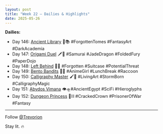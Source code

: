 ```yaml
---
layout: post
title: "Week 22 – Dailies & Highlights"
date: 2025-05-26
---
```


**Dailies:**
- Day 146: [Ancient Library](https://x.com/Trevorion/status/1927034306867712153) 📜📚 #ForgottenTomes #FantasyArt #DarkAcademia 
- Day 147: [Origami Duel](https://x.com/Trevorion/status/1927388131499614383) 🗡️🐉 #Samurai #JadeDragon #FoldedFury #PaperDojo
- Day 148: [Left Behind](https://x.com/Trevorion/status/1927845214414115261) 🧳🚉 #Forgotten #Suitcase #PotentialThreat
- Day 149: [Bento Bandits](https://x.com/Trevorion/status/1928135011099631684) 🍱🦝 #AnimeGirl #LunchBreak #Raccoon
- Day 150: [Calligraphy Master](https://x.com/Trevorion/status/1928479326397251801) 🖌️🐯 #LivingArt #StormBorn #CalligraphyMagic 
- Day 151: [Abydos Vimana](https://x.com/Trevorion/status/1928863983269748769) 👁️🛸#AncientEgypt #SciFi #Hieroglyphs
- Day 152: [Dungeon Princess](https://x.com/Trevorion/status/1929081485744566751) 👑⛓️ #CrackedCrown #PrisonerOfWar #Fantasy 

---
Follow [@Trevorion](https://x.com/Trevorion)

Stay lit. 🔥

